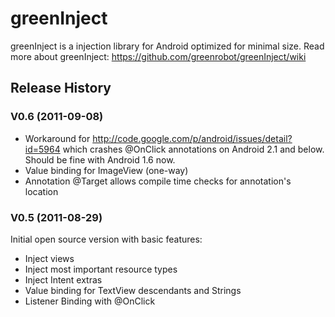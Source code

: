 greenInject
===========
greenInject is a injection library for Android optimized for minimal size. 
Read more about greenInject: https://github.com/greenrobot/greenInject/wiki

Release History
---------------
### V0.6 (2011-09-08)
* Workaround for http://code.google.com/p/android/issues/detail?id=5964 which crashes @OnClick annotations on Android 2.1 and below. Should be fine with Android 1.6 now.
* Value binding for ImageView (one-way)
* Annotation @Target allows compile time checks for annotation's location

### V0.5 (2011-08-29)
Initial open source version with basic features:
* Inject views
* Inject most important resource types
* Inject Intent extras
* Value binding for TextView descendants and Strings
* Listener Binding with @OnClick
